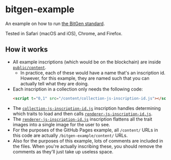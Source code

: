 # bitgen-example

An example on how to run [the BitGen standard](https://bioniq-1.gitbook.io/bitgen-bitcoin-generative-ordinals-standard-alpha/).

Tested in Safari (macOS and iOS), Chrome, and Firefox.

## How it works

-   All example inscriptions (which would be on the blockchain) are inside [`public/content`](./public/content).
    -   In practice, each of these would have a name that's an inscription id. However, for this example, they are named such that you can actually tell what they are doing.
-   Each inscription in a collection only needs the following code:
    ```html
    <script t="0,1" src="/content/collection-js-inscription-id.js"></script>
    ```
-   The [`collection-js-inscription-id.js`](./public/content/collection-js-inscription-id.js) inscription handles determining which traits to load and then calls [`renderer-js-inscription-id.js`](./public/content/renderer-js-inscription-id.js).
-   The [`renderer-js-inscription-id.js`](./public/content/renderer-js-inscription-id.js) inscription flattens all the trait images into a single image for the user to see.
-   For the purposes of the GitHub Pages example, all `/content/` URLs in this code are actually `/bitgen-example/content/` URLs.
-   Also for the purposes of this example, lots of comments are included in the files. When you're actually inscribing these, you should remove the comments as they'll just take up useless space.
